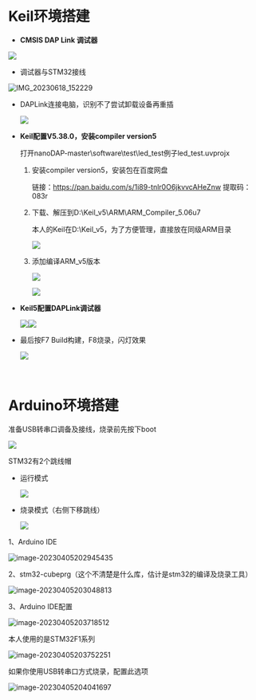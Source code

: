 # Keil环境搭建

- **CMSIS DAP Link 调试器**

![](.\images\IMG_20230618_151301.jpg)

- 调试器与STM32接线


![IMG_20230618_152229](.\images\IMG_20230618_152229.jpg)

- DAPLink连接电脑，识别不了尝试卸载设备再重插

  ![](.\images\devices.bmp)

- **Keil配置V5.38.0，安装compiler version5**

  打开nanoDAP-master\software\test\led_test例子led_test.uvprojx

  1. 安装compiler version5，安装包在百度网盘

     链接：https://pan.baidu.com/s/1i89-tnlr0O6jkvvcAHeZnw 
     提取码：083r

  2. 下载、解压到D:\Keil_v5\ARM\ARM_Compiler_5.06u7

     本人的Keil在D:\Keil_v5，为了方便管理，直接放在同级ARM目录

     ![](.\images\1.jpg)

  3. 添加编译ARM_v5版本

     ![](.\images\20230618154810.jpg)

     ![](.\images\20230618154947.jpg)

- **Keil5配置DAPLink调试器**

  ![](.\images\20230618160604.jpg)![](.\images\20230618160715.jpg)

- 最后按F7 Build构建，F8烧录，闪灯效果

  ![](.\images\1687076316887.jpg)

​		

# Arduino环境搭建

准备USB转串口调备及接线，烧录前先按下boot

![](.\images\ttl.jpg)



STM32有2个跳线帽

- 运行模式

  ![](.\images\run_state.jpg)

- 烧录模式（右侧下移跳线）

  ![](E:\stm32\images\fireupload.png)



1、Arduino IDE

![image-20230405202945435](.\images\image-20230405202945435.png)

2、stm32-cubeprg（这个不清楚是什么库，估计是stm32的编译及烧录工具）

![image-20230405203048813](.\images\image-20230405203048813.png)

3、Arduino IDE配置

![image-20230405203718512](.\images\image-20230405203718512.png)

本人使用的是STM32F1系列

![image-20230405203752251](.\images\image-20230405203752251.png)

如果你使用USB转串口方式烧录，配置此选项

![image-20230405204041697](.\images\image-20230405204041697.png)
